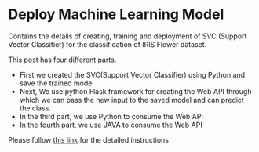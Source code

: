 # Deploy Machine Learning Model
Contains the details of creating, training and deployment of SVC (Support Vector Classifier) for the classification of IRIS Flower dataset.

This post has four different parts.
- First we created the SVC(Support Vector Classifier) using Python and save the trained model
- Next, We use python Flask framework for creating the Web API through which we can pass the new input to the saved model and can predict the class.
- In the third part, we use Python to consume the Web API
- In the fourth part, we use JAVA to consume the Web API

Please follow [this link](https://tejalal.wordpress.com/2019/01/09/deploy-ml-model/) for the detailed instructions
